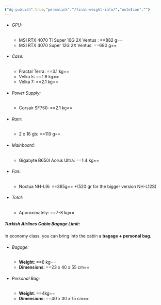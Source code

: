 ```yaml
---
{"dg-publish":true,"permalink":"/final-weight-info/","noteIcon":""}
---
```


- ###### GPU:
	- MSI RTX 4070 Ti Super 16G 2X Ventus : ==882 g==
	- MSI RTX 4070 Super 12G 2X Ventus: ==680 g==
- ###### Case:
	- Fractal Terra: ==3.1 kg==
	- Velka 5: ==1.9 kg==
	- Velka 7: ==2.1 kg== 
- ###### Power Supply:
	- Corsair SF750: ==2.1 kg==
- ###### Ram: 
	- 2 x 16 gb: ==110 g==
- ###### Mainboard: 
	- Gigabyte B650I Aorus Ultra: ==1.4 kg==
- ###### Fan:
	- Noctua NH-L9i: ==385g== *(520 gr for the bigger version NH-L12S)
- ###### Total:
	- Approximately: ==7-8 kg==

##### Turkish Airlines Cabin Bagage Limit:
In economy class, you can bring into the cabin a **bagage + personal bag**.
- ###### Bagage:
	- **Weight**: ==8 kg== 
	- **Dimensions**: ==23 x 40 x 55 cm==
- ###### Personal Bag:
	- **Weight**: ==4kg==
	- **Dimensions**: ==40 x 30 x 15 cm==